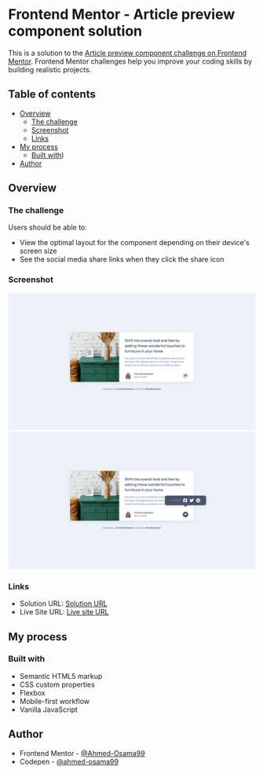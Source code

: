 # Frontend Mentor - Article preview component solution

This is a solution to the [Article preview component challenge on Frontend Mentor](https://www.frontendmentor.io/challenges/article-preview-component-dYBN_pYFT). Frontend Mentor challenges help you improve your coding skills by building realistic projects.

## Table of contents

- [Overview](#overview)
  - [The challenge](#the-challenge)
  - [Screenshot](#screenshot)
  - [Links](#links)
- [My process](#my-process)
  - [Built with](#built-with))
- [Author](#author)

## Overview

### The challenge

Users should be able to:

- View the optimal layout for the component depending on their device's screen size
- See the social media share links when they click the share icon

### Screenshot

![](./Screenshot1.png)
![](./Screenshot2.png)

### Links

- Solution URL: [Solution URL](https://www.frontendmentor.io/solutions/mobile-first-responsive-layout-article-VNR_cCFjue)
- Live Site URL: [Live site URL](https://ahmed-osama99.github.io/article-component-challenge/)

## My process

### Built with

- Semantic HTML5 markup
- CSS custom properties
- Flexbox
- Mobile-first workflow
- Vanilla JavaScript

## Author

- Frontend Mentor - [@Ahmed-Osama99](https://www.frontendmentor.io/profile/Ahmed-Osama99)
- Codepen - [@ahmed-osama99](https://codepen.io/ahmed-osama99)
